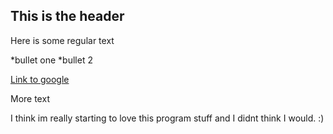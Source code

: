 ## This is the header 

Here is some regular text 

*bullet one
*bullet 2

[Link to google](http://www.google.com)

 More text


I think im really starting to love this program stuff and I didnt think I would. :) 
